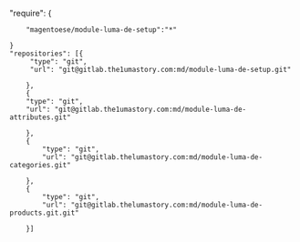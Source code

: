 "require": {

        "magentoese/module-luma-de-setup":"*"

    }
    "repositories": [{
         "type": "git",
         "url": "git@gitlab.the1umastory.com:md/module-luma-de-setup.git"
                     
        },
        {
        "type": "git",
        "url": "git@gitlab.the1umastory.com:md/module-luma-de-attributes.git"

        },
        {
            "type": "git",
            "url": "git@gitlab.thelumastory.com:md/module-luma-de-categories.git"

        },
        {
            "type": "git",
            "url": "git@gitlab.thelumastory.com:md/module-luma-de-products.git.git"

        }]